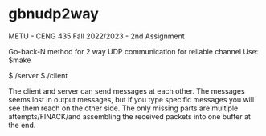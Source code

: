 # gbnudp2way

METU - CENG 435 
Fall 2022/2023 - 2nd Assignment


Go-back-N method for 2 way UDP communication for reliable channel
Use:
$make

$./server <server-port-number>
$./client <server-ip-address> <server-port-number>

The client and server can send messages at each other. The messages seems lost in output messages, but if you type specific messages you will see them reach on the other side. 
The only missing parts are multiple attempts/FINACK/and assembling the received packets into one buffer at the end. 


